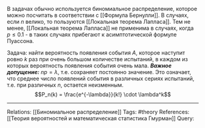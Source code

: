 В задачах обычно используется биномиальное распределение, которое можно посчитать в соответствии с [[Формула Бернулли]]. В случаях, если $n$ велико, то пользуются [[Локальная теорема Лапласа]]. Тем не менее, [[Локальная теорема Лапласа]] не применима в случаях, когда $p \le 0.1$ - в таких случаях прибегают к асимптотической формуле Пуассона. 

Задача: найти вероятность появления события $A$, которое наступит ровно $k$ раз при очень большом количестве испытаний, в каждом из которых вероятность появления события очень мала. 
***Важное допущение:*** $np=\lambda$, т.е. сохраняет постоянно значение. Это означает, что среднее число появлений события в различных сериях испытаний, т.е. при различных $n$, остается неизменным. 
$$P_n(k) = \frac{e^{-\lambda}}{k!} \cdot \lambda^k$$

___
Relations: [[Биномиальное распределение]] 
Tags: #theory 
References: [[Теория вероятностей и математическая статистика Гмурман]] 
Query: 